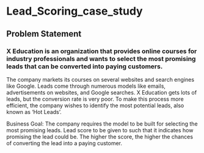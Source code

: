 ﻿# Lead_Scoring_case_study

 ## Problem Statement 

 ### X Education is an organization that provides online courses for industry professionals and wants to select the most promising leads that can be converted into paying customers.
The company markets its courses on several websites and search engines like Google. Leads come through numerous models like emails, advertisements on websites, and Google searches. X Education gets lots of leads, but the conversion rate is very poor.
To make this process more efficient, the company wishes to identify the most potential leads, also known as ‘Hot Leads’.

Business Goal: The company requires the model to be built for selecting the most promising leads.
Lead score to be given to such that it indicates how promising the lead could be. The higher the score, the higher the chances of converting the lead into a paying customer.
